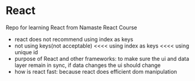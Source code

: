 # React
Repo for learning React from Namaste React Course

* react does not recommend using index as keys
* not using keys(not acceptable) <<<< using index as keys <<<< using unique id
* purpose of React and other frameworks: to make sure the ui and data layer remain in sync, if data changes the ui should change
* how is react fast: because react does efficient dom manipulation
